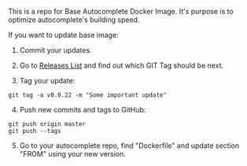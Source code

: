 This is a repo for Base Autocomplete Docker Image. It's purpose is to optimize autocomplete's building speed.

If you want to update base image:

1) Commit your updates.

2) Go to [Releases List](https://github.com/Constructor-io/autocomplete_base_docker/releases) and find out which GIT Tag should be next.

3) Tag your update:

```
git tag -a v0.0.22 -m "Some important update"
```

4) Push new commits and tags to GitHub:

```
git push origin master
git push --tags
```

5) Go to your autocomplete repo, find "Dockerfile" and update section "FROM" using your new version. 